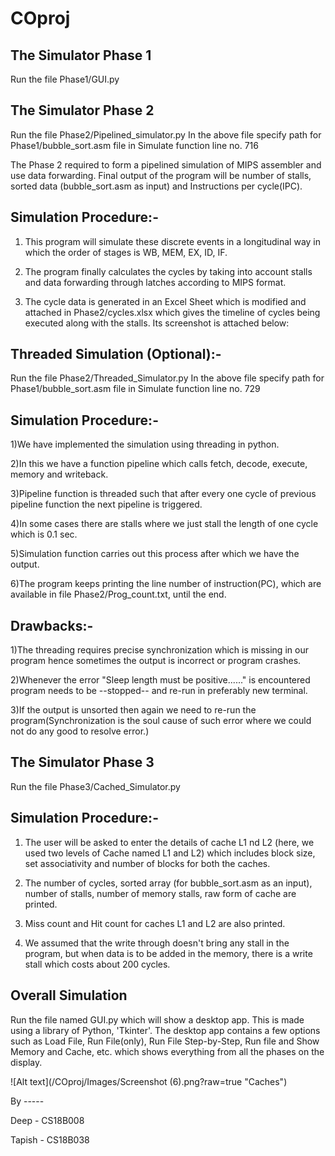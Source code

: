 # COproj

The Simulator Phase 1
-

Run the file Phase1/GUI.py

The Simulator Phase 2
-

Run the file Phase2/Pipelined_simulator.py
In the above file specify path for Phase1/bubble_sort.asm file in Simulate function line no. 716

The Phase 2 required to form a pipelined simulation of MIPS assembler and use data forwarding.
Final output of the program will be number of stalls, sorted data (bubble_sort.asm as input) and Instructions per cycle(IPC).

Simulation Procedure:-
-

1) This program will simulate these discrete events in a longitudinal way in which the order of stages is WB, MEM, EX, ID, IF.

2) The program finally calculates the cycles by taking into account stalls and data forwarding through latches according to MIPS format.

3) The cycle data is generated in an Excel Sheet which is modified and attached in Phase2/cycles.xlsx which gives the timeline of cycles being executed along with the stalls. Its screenshot is attached below:




Threaded Simulation (Optional):-
-

Run the file Phase2/Threaded_Simulator.py
In the above file specify path for Phase1/bubble_sort.asm file in Simulate function line no. 729

Simulation Procedure:-
-

1)We have implemented the simulation using threading in python.

2)In this we have a function pipeline which calls fetch, decode, execute, memory and writeback.

3)Pipeline function is threaded such that after every one cycle of previous pipeline function the next pipeline is triggered.

4)In some cases there are stalls where we just stall the length of one cycle which is 0.1 sec.

5)Simulation function carries out this process after which we have the output.

6)The program keeps printing the line number of instruction(PC), which are available in file Phase2/Prog_count.txt, until the end.

Drawbacks:-
-

1)The threading requires precise synchronization which is missing in our program hence sometimes the output is incorrect or program crashes.

2)Whenever the error "Sleep length must be positive......" is encountered program needs to be --stopped-- and re-run in preferably new terminal.

3)If the output is unsorted then again we need to re-run the program(Synchronization is the soul cause of such error where we could not do any good to resolve error.)

The Simulator Phase 3
-

Run the file Phase3/Cached_Simulator.py

Simulation Procedure:-
-

1) The user will be asked to enter the details of cache L1 nd L2 (here, we used two levels of Cache named L1 and L2) which includes block size, set associativity and number of blocks for both the caches.

2) The number of cycles, sorted array (for bubble_sort.asm as an input), number of stalls, number of memory stalls, raw form of cache are printed.

3) Miss count and Hit count for caches L1 and L2 are also printed.

4) We assumed that the write through doesn't bring any stall in the program, but when data is to be added in the memory, there is a write stall which costs about 200 cycles.

Overall Simulation
-

Run the file named GUI.py which will show a desktop app. This is made using a library of Python, 'Tkinter'. The desktop app contains a few options such as Load File, Run File(only), Run File Step-by-Step, Run file and Show Memory and Cache, etc. which shows everything from all the phases on the display.

![Alt text](/COproj/Images/Screenshot (6).png?raw=true "Caches")


By -----

Deep - CS18B008

Tapish - CS18B038
